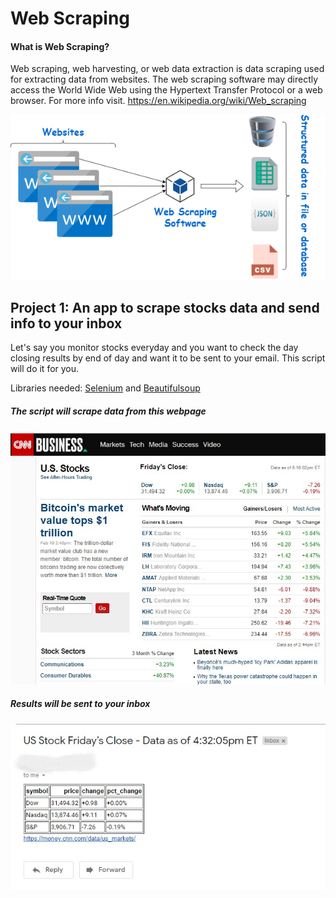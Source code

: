 # Web Scraping

#### What is Web Scraping?

Web scraping, web harvesting, or web data extraction is data scraping used for extracting data from websites. The web scraping software may directly access the World Wide Web using the Hypertext Transfer Protocol or a web browser. For more info visit. https://en.wikipedia.org/wiki/Web_scraping 


![image](images/web_scraping.png)




## Project 1: An app to scrape stocks data and send info to your inbox
Let's say you monitor stocks everyday and you want to check the day closing results by end of day and want it to be sent to your email. This script will do it for you.

Libraries needed: [Selenium](https://chromedriver.chromium.org/getting-started) and [Beautifulsoup](https://www.crummy.com/software/BeautifulSoup/bs4/doc/)

##### The script will scrape data from this webpage


![image](images/cnn_us_markets.jpg)




##### Results will be sent to your inbox
![image](images/c1_r.jpg)

